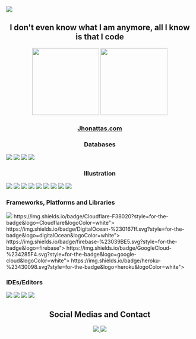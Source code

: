 <div>
  <img src="https://komarev.com/ghpvc/?username=jhonattas&color=blue" />
 </div>
<h2 align="center">I don't even know what I am anymore, all I know is that I code</h2>

<div align="center">
  <img height="180em" src="https://github-readme-stats.vercel.app/api?username=jhonattas&show_icons=true&theme=transparent" />
  <img height="180em" src="https://github-readme-stats.vercel.app/api/top-langs/?username=jhonattas&show_icons=true&theme=transparent&layout=compact&count_private=true" />
 </div>
 
 <h3 align="center"><a href="https://jhonattas.com">Jhonattas.com</a></h3>

<h3 align="center">Databases</h3>
<div style="inline_block">
<img src="https://img.shields.io/badge/Firebase-039BE5?style=for-the-badge&logo=Firebase&logoColor=white">
<img src="https://img.shields.io/badge/MariaDB-003545?style=for-the-badge&logo=mariadb&logoColor=white">
<img src="https://img.shields.io/badge/MongoDB-%234ea94b.svg?style=for-the-badge&logo=mongodb&logoColor=white">
<img src="https://img.shields.io/badge/mysql-%2300f.svg?style=for-the-badge&logo=mysql&logoColor=white">
</div>

<h3 align="center">Illustration</h3>
<div>
<img src="https://img.shields.io/badge/Adobe%20Acrobat%20Reader-EC1C24.svg?style=for-the-badge&logo=Adobe%20Acrobat%20Reader&logoColor=white">
<img src="https://img.shields.io/badge/Adobe%20After%20Effects-9999FF.svg?style=for-the-badge&logo=Adobe%20After%20Effects&logoColor=white">
<img src="https://img.shields.io/badge/adobe%20illustrator-%23FF9A00.svg?style=for-the-badge&logo=adobe%20illustrator&logoColor=white">
<img src="https://img.shields.io/badge/adobe%20photoshop-%2331A8FF.svg?style=for-the-badge&logo=adobe%20photoshop&logoColor=white">
<img src="https://img.shields.io/badge/Adobe%20XD-470137?style=for-the-badge&logo=Adobe%20XD&logoColor=#FF61F6">
<img src="https://img.shields.io/badge/Canva-%2300C4CC.svg?style=for-the-badge&logo=Canva&logoColor=white">
<img src="https://img.shields.io/badge/Dribbble-EA4C89?style=for-the-badge&logo=dribbble&logoColor=white">
<img src="https://img.shields.io/badge/figma-%23F24E1E.svg?style=for-the-badge&logo=figma&logoColor=white">
<img src="https://img.shields.io/badge/Sketch-FFB387?style=for-the-badge&logo=sketch&logoColor=black">
</div>

<h3>Frameworks, Platforms and Libraries</h3>
<div>
<img src="https://img.shields.io/badge/bootstrap-%23563D7C.svg?style=for-the-badge&logo=bootstrap&logoColor=white
<img src="https://img.shields.io/badge/CodeIgniter-%23EF4223.svg?style=for-the-badge&logo=codeIgniter&logoColor=white
<img src="https://img.shields.io/badge/expo-1C1E24?style=for-the-badge&logo=expo&logoColor=#D04A37
<img src="https://img.shields.io/badge/express.js-%23404d59.svg?style=for-the-badge&logo=express&logoColor=%2361DAFB
<img src="https://img.shields.io/badge/Flutter-%2302569B.svg?style=for-the-badge&logo=Flutter&logoColor=white
<img src="https://img.shields.io/badge/jquery-%230769AD.svg?style=for-the-badge&logo=jquery&logoColor=white
<img src="https://img.shields.io/badge/NPM-%23CB3837.svg?style=for-the-badge&logo=npm&logoColor=white
<img src="https://img.shields.io/badge/node.js-6DA55F?style=for-the-badge&logo=node.js&logoColor=white
<img src="https://img.shields.io/badge/rails-%23CC0000.svg?style=for-the-badge&logo=ruby-on-rails&logoColor=white
<img src="https://img.shields.io/badge/react_native-%2320232a.svg?style=for-the-badge&logo=react&logoColor=%2361DAFB
<img src="https://img.shields.io/badge/vuejs-%2335495e.svg?style=for-the-badge&logo=vuedotjs&logoColor=%234FC08D
<img src="https://img.shields.io/badge/webpack-%238DD6F9.svg?style=for-the-badge&logo=webpack&logoColor=black
<img src="https://img.shields.io/badge/WordPress-%23117AC9.svg?style=for-the-badge&logo=WordPress&logoColor=white
https://img.shields.io/badge/yarn-%232C8EBB.svg?style=for-the-badge&logo=yarn&logoColor=white  
</div>

<H3>Hosting/SaaS</h3>
<div>
https://img.shields.io/badge/AWS-%23FF9900.svg?style=for-the-badge&logo=amazon-aws&logoColor=white">
https://img.shields.io/badge/Cloudflare-F38020?style=for-the-badge&logo=Cloudflare&logoColor=white">
https://img.shields.io/badge/DigitalOcean-%230167ff.svg?style=for-the-badge&logo=digitalOcean&logoColor=white">
https://img.shields.io/badge/firebase-%23039BE5.svg?style=for-the-badge&logo=firebase">
https://img.shields.io/badge/GoogleCloud-%234285F4.svg?style=for-the-badge&logo=google-cloud&logoColor=white">
https://img.shields.io/badge/heroku-%23430098.svg?style=for-the-badge&logo=heroku&logoColor=white">
</div>

<h3>IDEs/Editors</h3>
<div>
<img src="https://img.shields.io/badge/Android%20Studio-3DDC84.svg?style=for-the-badge&logo=android-studio&logoColor=white">
<img src="https://img.shields.io/badge/sublime_text-%23575757.svg?style=for-the-badge&logo=sublime-text&logoColor=important">
<img src="https://img.shields.io/badge/Visual%20Studio%20Code-0078d7.svg?style=for-the-badge&logo=visual-studio-code&logoColor=white">
<img src="https://img.shields.io/badge/Xcode-007ACC?style=for-the-badge&logo=Xcode&logoColor=white">
</div>


<h2 align="center">Social Medias and Contact</h2>
<div align="center">

  <a href="mailto:jhonattas@soucriador.com">
    <img src="https://img.shields.io/badge/Gmail-D14836?style=for-the-badge&logo=gmail&logoColor=white" target="_blank" />
  </a>
  <a href="https://www.linkedin.com/in/jhonattas/" target="_blank">
    <img src="https://img.shields.io/badge/-LinkedIn-%230077B5?style=for-the-badge&logo=linkedin&logoColor=white" target="_blank" />
  </a> 
 </div>
